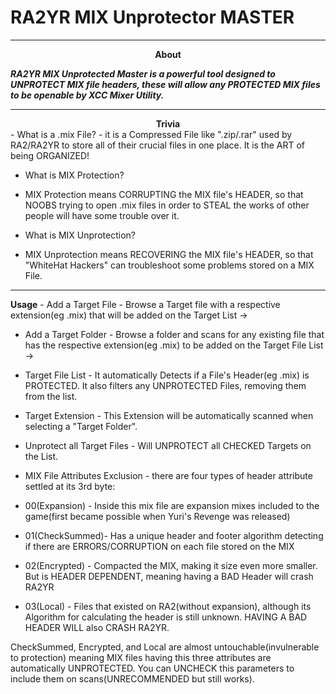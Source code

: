 # RA2YR MIX Unprotector MASTER

------------

<div align="center">
<b>About</b></div>

***RA2YR MIX Unprotected Master is a powerful tool designed to UNPROTECT MIX file headers, these will allow any PROTECTED MIX files to be openable by XCC Mixer Utility.***

------------

<div align="center">
<b>Trivia</b></div>
-  What is a .mix File?
 - it is a Compressed File like ".zip/.rar" used by RA2/RA2YR to store all of their crucial files in one place. It is the ART of being ORGANIZED!

- What is MIX Protection?
 - MIX Protection means CORRUPTING the MIX file's HEADER, so that NOOBS trying to open .mix files in order to STEAL the works of other people will have some trouble over it.

- What is MIX Unprotection?
 - MIX Unprotection means RECOVERING the MIX file's HEADER, so that "WhiteHat Hackers" can troubleshoot some problems stored on a MIX File.

------------

</div>
<b>Usage</b></div>
- Add a Target File - Browse a Target file with a respective extension(eg .mix) that will be added on the Target List ->

- Add a Target Folder - Browse a folder and scans for any existing file that has the respective extension(eg .mix) to be added on the Target File List ->

- Target File List - It automatically Detects if a File's Header(eg .mix) is PROTECTED. It also filters any UNPROTECTED Files, removing them from the list.

- Target Extension - This Extension will be automatically scanned when selecting a "Target Folder".

- Unprotect all Target Files - Will UNPROTECT all CHECKED Targets on the List.

- MIX File Attributes Exclusion - there are four types of header attribute settled at its 3rd byte:
 - 00(Expansion) - Inside this mix file are expansion mixes included to the game(first became possible when Yuri's Revenge was released)
 - 01(CheckSummed)- Has a unique header and footer algorithm detecting if there are ERRORS/CORRUPTION on each file stored on the MIX
 - 02(Encrypted) - Compacted the MIX, making it size even more smaller. But is HEADER DEPENDENT, meaning having a BAD Header will crash RA2YR
 - 03(Local) - Files that existed on RA2(without expansion), although its Algorithm for calculating the header is still unknown. HAVING A BAD HEADER WILL also CRASH RA2YR.

CheckSummed, Encrypted, and Local are almost untouchable(invulnerable to protection) meaning MIX files having this three attributes are automatically UNPROTECTED.
You can UNCHECK this parameters to include them on scans(UNRECOMMENDED but still works).
